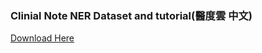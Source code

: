 ### Clinial Note NER Dataset and tutorial(醫度雲 中文)
[Download Here](https://drive.google.com/file/d/1SzsqYtkHH4QgjmROaAL0QoD2sQGcHjC5/view?usp=sharing)
